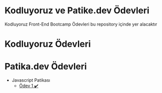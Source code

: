 # Kodluyoruz ve Patike.dev Ödevleri
Kodluyoruz Front-End Bootcamp Ödevleri bu repository içinde yer alacaktır




# Kodluyoruz Ödevleri
    


# Patika.dev Ödevleri

- Javascript Patikası
    - <a href = "https://github.com/tahta07/Kodluyoruz/tree/main/Patika-dev-odev1" >Ödev 1 ✔️</a> 

